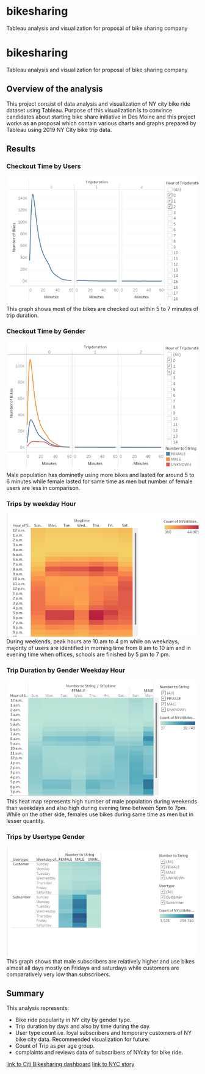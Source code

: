 # bikesharing
Tableau analysis and visualization for proposal of bike sharing company
# bikesharing
Tableau analysis and visualization for proposal of bike sharing company
## Overview of the analysis
This project consist of data analysis and visualization of NY city bike ride dataset using Tableau. Purpose of this visualization is to convince candidates about starting bike share initiative in Des Moine and this project works as an proposal which contain various charts and graphs prepared by Tableau using 2019 NY City bike trip data. 
## Results
### Checkout Time by Users
![Checkout Time by Users](Checkout_time_Users.png)
This graph shows most of the bikes are checked out within 5 to 7 minutes of trip duration. 

### Checkout Time by Gender
![Checkout Time by Gender](Checkout_time_Gender.png)
Male population has dominetly using more bikes and lasted for around 5 to 6 minutes while female lasted for same time as men but number of female users are less in comparison. 

### Trips by weekday Hour
![Trips by weekday Hour](Stoptime_weekdayhr.png)
During weekends, peak hours are 10 am to 4 pm while on weekdays, majority of users are identified in morning time from 8 am to 10 am and in evening time when offices, schools are finished by 5 pm to 7 pm. 

### Trip Duration by Gender Weekday Hour
![Trip Duration by Gender Weekday Hour](Stoptime_Weekdayhr_Gender.png)
This heat map represents high number of male population during weekends than weekdays and also high during evening time between 5pm to 7pm. While on the other side, females use bikes during same time as men but in lesser quantity. 

### Trips by Usertype Gender
![Trips by Usertype Gender](Tripscount_Usertype_Gender.png)
This graph shows that male subscribers are relatively higher and use bikes almost all days mostly on Fridays and saturdays while customers are comparatively very low than subscribers. 

## Summary
This analysis represents:
- Bike ride popularity in NY city by gender type.
- Trip duration by days and also by time during the day.
- User type count i.e. loyal subscribers and temporary customers of NY bike city data.
Recommended visualization for future:
- Count of Trip as per age group.
- complaints and reviews data of subscribers of NYcity for bike ride. 

[link to Citi Bikesharing dashboard](https://public.tableau.com/app/profile/priyanka.shetye7842/viz/keyoutcomesoftheNYCCitibikeAnalysis/keyoutcomesoftheNYCCitibikeanalysis?publish=yes)
[link to NYC story](https://public.tableau.com/app/profile/priyanka.shetye7842/viz/NYCStory_16671574681150/NYCStory?publish=yes)
